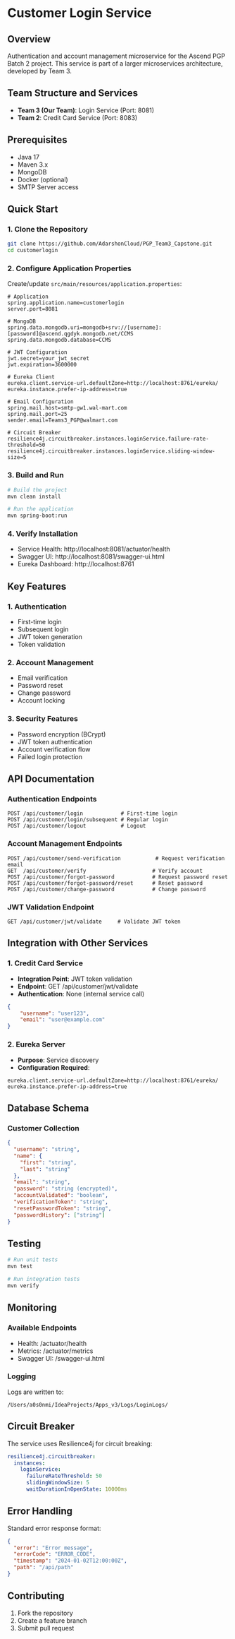 # Customer Login Service

## Overview
Authentication and account management microservice for the Ascend PGP Batch 2 project. This service is part of a larger microservices architecture, developed by Team 3.

## Team Structure and Services
- **Team 3 (Our Team)**: Login Service (Port: 8081)
- **Team 2**: Credit Card Service (Port: 8083)

## Prerequisites
- Java 17
- Maven 3.x
- MongoDB
- Docker (optional)
- SMTP Server access

## Quick Start

### 1. Clone the Repository
```bash
git clone https://github.com/AdarshonCloud/PGP_Team3_Capstone.git
cd customerlogin
```

### 2. Configure Application Properties
Create/update `src/main/resources/application.properties`:
```properties
# Application
spring.application.name=customerlogin
server.port=8081

# MongoDB
spring.data.mongodb.uri=mongodb+srv://[username]:[password]@ascend.qgdyk.mongodb.net/CCMS
spring.data.mongodb.database=CCMS

# JWT Configuration
jwt.secret=your_jwt_secret
jwt.expiration=3600000

# Eureka Client
eureka.client.service-url.defaultZone=http://localhost:8761/eureka/
eureka.instance.prefer-ip-address=true

# Email Configuration
spring.mail.host=smtp-gw1.wal-mart.com
spring.mail.port=25
sender.email=Teams3_PGP@walmart.com

# Circuit Breaker
resilience4j.circuitbreaker.instances.loginService.failure-rate-threshold=50
resilience4j.circuitbreaker.instances.loginService.sliding-window-size=5
```

### 3. Build and Run
```bash
# Build the project
mvn clean install

# Run the application
mvn spring-boot:run
```

### 4. Verify Installation
- Service Health: http://localhost:8081/actuator/health
- Swagger UI: http://localhost:8081/swagger-ui.html
- Eureka Dashboard: http://localhost:8761

## Key Features

### 1. Authentication
- First-time login
- Subsequent login
- JWT token generation
- Token validation

### 2. Account Management
- Email verification
- Password reset
- Change password
- Account locking

### 3. Security Features
- Password encryption (BCrypt)
- JWT token authentication
- Account verification flow
- Failed login protection

## API Documentation

### Authentication Endpoints
```
POST /api/customer/login            # First-time login
POST /api/customer/login/subsequent # Regular login
POST /api/customer/logout           # Logout
```

### Account Management Endpoints
```
POST /api/customer/send-verification           # Request verification email
GET  /api/customer/verify                     # Verify account
POST /api/customer/forgot-password            # Request password reset
POST /api/customer/forgot-password/reset      # Reset password
POST /api/customer/change-password            # Change password
```

### JWT Validation Endpoint
```
GET /api/customer/jwt/validate     # Validate JWT token
```

## Integration with Other Services

### 1. Credit Card Service
- **Integration Point**: JWT token validation
- **Endpoint**: GET /api/customer/jwt/validate
- **Authentication**: None (internal service call)
```json
{
    "username": "user123",
    "email": "user@example.com"
}
```

### 2. Eureka Server
- **Purpose**: Service discovery
- **Configuration Required**:
```properties
eureka.client.service-url.defaultZone=http://localhost:8761/eureka/
eureka.instance.prefer-ip-address=true
```

## Database Schema

### Customer Collection
```json
{
  "username": "string",
  "name": {
    "first": "string",
    "last": "string"
  },
  "email": "string",
  "password": "string (encrypted)",
  "accountValidated": "boolean",
  "verificationToken": "string",
  "resetPasswordToken": "string",
  "passwordHistory": ["string"]
}
```

## Testing
```bash
# Run unit tests
mvn test

# Run integration tests
mvn verify
```

## Monitoring

### Available Endpoints
- Health: /actuator/health
- Metrics: /actuator/metrics
- Swagger UI: /swagger-ui.html

### Logging
Logs are written to:
```
/Users/a0s0nmi/IdeaProjects/Apps_v3/Logs/LoginLogs/
```

## Circuit Breaker
The service uses Resilience4j for circuit breaking:
```yaml
resilience4j.circuitbreaker:
  instances:
    loginService:
      failureRateThreshold: 50
      slidingWindowSize: 5
      waitDurationInOpenState: 10000ms
```

## Error Handling
Standard error response format:
```json
{
  "error": "Error message",
  "errorCode": "ERROR_CODE",
  "timestamp": "2024-01-02T12:00:00Z",
  "path": "/api/path"
}
```

## Contributing
1. Fork the repository
2. Create a feature branch
3. Submit pull request